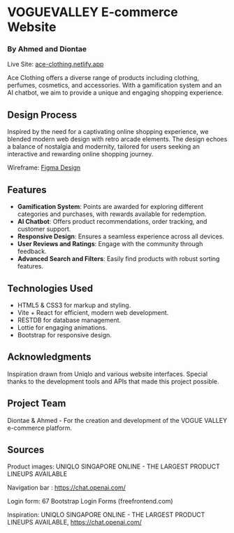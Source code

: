 # VOGUEVALLEY E-commerce Website
### By Ahmed and Diontae

Live Site: [ace-clothing.netlify.app](https://ace-clothing.netlify.app)

Ace Clothing offers a diverse range of products including clothing, perfumes, cosmetics, and accessories. With a gamification system and an AI chatbot, we aim to provide a unique and engaging shopping experience.

## Design Process

Inspired by the need for a captivating online shopping experience, we blended modern web design with retro arcade elements. The design echoes a balance of nostalgia and modernity, tailored for users seeking an interactive and rewarding online shopping journey.

Wireframe: [Figma Design](https://www.figma.com/file/98u1fmfw0utAd8NBSyRPS3/Error404-FED-Assignment?type=design&node-id=0%3A1&mode=design&t=nagg2nML9COIxDar-1)

## Features

- **Gamification System**: Points are awarded for exploring different categories and purchases, with rewards available for redemption.
- **AI Chatbot**: Offers product recommendations, order tracking, and customer support.
- **Responsive Design**: Ensures a seamless experience across all devices.
- **User Reviews and Ratings**: Engage with the community through feedback.
- **Advanced Search and Filters**: Easily find products with robust sorting features.

## Technologies Used

- HTML5 & CSS3 for markup and styling.
- Vite + React for efficient, modern web development.
- RESTDB for database management.
- Lottie for engaging animations.
- Bootstrap for responsive design.


## Acknowledgments

Inspiration drawn from Uniqlo and various website interfaces. Special thanks to the development tools and APIs that made this project possible.

## Project Team

Diontae & Ahmed - For the creation and development of the VOGUE VALLEY e-commerce platform.


## Sources
Product images: UNIQLO SINGAPORE ONLINE - THE LARGEST PRODUCT LINEUPS AVAILABLE

Navigation bar : https://chat.openai.com/ 

Login form: 67 Bootstrap Login Forms (freefrontend.com)

Inspiration: UNIQLO SINGAPORE ONLINE - THE LARGEST PRODUCT LINEUPS AVAILABLE, https://chat.openai.com/ 

